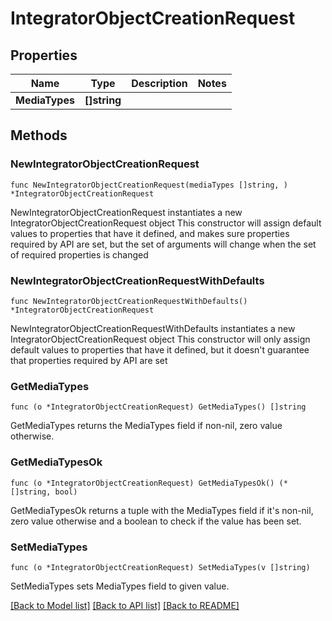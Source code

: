# IntegratorObjectCreationRequest

## Properties

Name | Type | Description | Notes
------------ | ------------- | ------------- | -------------
**MediaTypes** | **[]string** |  | 

## Methods

### NewIntegratorObjectCreationRequest

`func NewIntegratorObjectCreationRequest(mediaTypes []string, ) *IntegratorObjectCreationRequest`

NewIntegratorObjectCreationRequest instantiates a new IntegratorObjectCreationRequest object
This constructor will assign default values to properties that have it defined,
and makes sure properties required by API are set, but the set of arguments
will change when the set of required properties is changed

### NewIntegratorObjectCreationRequestWithDefaults

`func NewIntegratorObjectCreationRequestWithDefaults() *IntegratorObjectCreationRequest`

NewIntegratorObjectCreationRequestWithDefaults instantiates a new IntegratorObjectCreationRequest object
This constructor will only assign default values to properties that have it defined,
but it doesn't guarantee that properties required by API are set

### GetMediaTypes

`func (o *IntegratorObjectCreationRequest) GetMediaTypes() []string`

GetMediaTypes returns the MediaTypes field if non-nil, zero value otherwise.

### GetMediaTypesOk

`func (o *IntegratorObjectCreationRequest) GetMediaTypesOk() (*[]string, bool)`

GetMediaTypesOk returns a tuple with the MediaTypes field if it's non-nil, zero value otherwise
and a boolean to check if the value has been set.

### SetMediaTypes

`func (o *IntegratorObjectCreationRequest) SetMediaTypes(v []string)`

SetMediaTypes sets MediaTypes field to given value.



[[Back to Model list]](../README.md#documentation-for-models) [[Back to API list]](../README.md#documentation-for-api-endpoints) [[Back to README]](../README.md)


